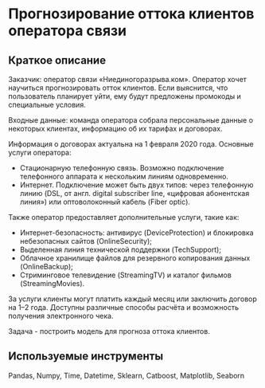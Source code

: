 # Прогнозирование оттока клиентов оператора связи

## Краткое описание 

Заказчик: оператор связи «Ниединогоразрыва.ком». Оператор хочет научиться прогнозировать отток клиентов. Если выяснится, что пользователь планирует уйти, ему будут предложены промокоды и специальные условия.

Входные данные: команда оператора собрала персональные данные о некоторых клиентах, информацию об их тарифах и договорах. 

Информация о договорах актуальна на 1 февраля 2020 года.
Основные услуги оператора:
- Стационарную телефонную связь. Возможно подключение телефонного аппарата к нескольким линиям одновременно.
- Интернет. Подключение может быть двух типов: через телефонную линию (DSL, от англ. digital subscriber line, «цифровая абонентская линия») или оптоволоконный кабель (Fiber optic).

Также оператор предоставляет дополнительные услуги, такие как:
- Интернет-безопасность: антивирус (DeviceProtection) и блокировка небезопасных сайтов (OnlineSecurity);
- Выделенная линия технической поддержки (TechSupport);
- Облачное хранилище файлов для резервного копирования данных (OnlineBackup);
- Стриминговое телевидение (StreamingTV) и каталог фильмов (StreamingMovies).

За услуги клиенты могут платить каждый месяц или заключить договор на 1–2 года. Доступны различные способы расчёта и возможность получения электронного чека.

Задача - построить модель для прогноза оттока клиентов.

## Используемые инструменты

Pandas, Numpy, Time, Datetime, Sklearn, Catboost, Matplotlib, Seaborn
